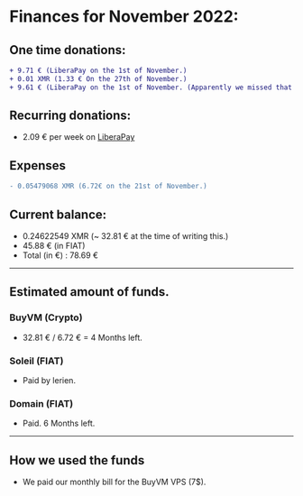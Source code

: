 # Finances for November 2022:

## One time donations:

```diff
+ 9.71 € (LiberaPay on the 1st of November.)
+ 0.01 XMR (1.33 € On the 27th of November.)
+ 9.61 € (LiberaPay on the 1st of November. (Apparently we missed that one.))
```

## Recurring donations:

- 2.09 € per week on [LiberaPay](https://liberapay.com/ProjectSegfault)

## Expenses

```diff
- 0.05479068 XMR (6.72€ on the 21st of November.)
```

## Current balance:

* 0.24622549 XMR (~ 32.81 € at the time of writing this.)
* 45.88 €  (in FIAT)
* Total (in €) : 78.69 €
 
----------------------

## Estimated amount of funds.

### BuyVM (Crypto)

* 32.81 € / 6.72 € = 4 Months left.

### Soleil (FIAT)

* Paid by lerien.

### Domain (FIAT)

* Paid. 6 Months left.

----------------------

## How we used the funds

- We paid our monthly bill for the BuyVM VPS (7$).
